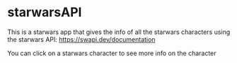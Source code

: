 # starwarsAPI

This is a starwars app that gives the info of all the starwars characters using the starwars API:
https://swapi.dev/documentation

You can click on a starwars character to see more info on the character



